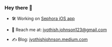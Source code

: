 ### Hey there 👋

- 🛠  Working on [Sephora iOS app](https://apps.apple.com/us/app/sephora-us-makeup-skincare/id393328150)

- 📮  Reach me at: jyothish.johnson123@gmail.com
- ✍️ Blog: [jyothishjohnson.medium.com](http://jyothishjohnson.medium.com/)

<!--
#### Follow me here 🏃‍♂️

<h3> X - https://x.com/jyo_johnson</h3>
<h3> Instagram - https://www.instagram.com/appledev76</h3>
<h3> Blog - http://jyothishjohnson.medium.com/</h3>

<a href="https://twitter.com/jyo_johnson">
  <img align="left" alt="Jyothish Johnson | Twitter" width="22px" src="https://cdn.jsdelivr.net/npm/simple-icons@v3/icons/twitter.svg" />
</a>
<a href="https://in.linkedin.com/in/jyothishjohnson">
  <img align="left" alt="Jyothish's LinkedIn" width="22px" src="https://cdn.jsdelivr.net/npm/simple-icons@v3/icons/linkedin.svg" />
</a>
<a href="https://www.instagram.com/appledev76/">
  <img align="left" alt="Jyothish's Instagram" width="22px" src="https://cdn.jsdelivr.net/npm/simple-icons@v3/icons/instagram.svg" />
</a>
<a href="http://jyothishjohnson.medium.com/">
  <img align="left" alt="Jyothish's Medium Blog" width="22px" src="https://cdn.jsdelivr.net/npm/simple-icons@v3/icons/medium.svg" />
</a>

-->


